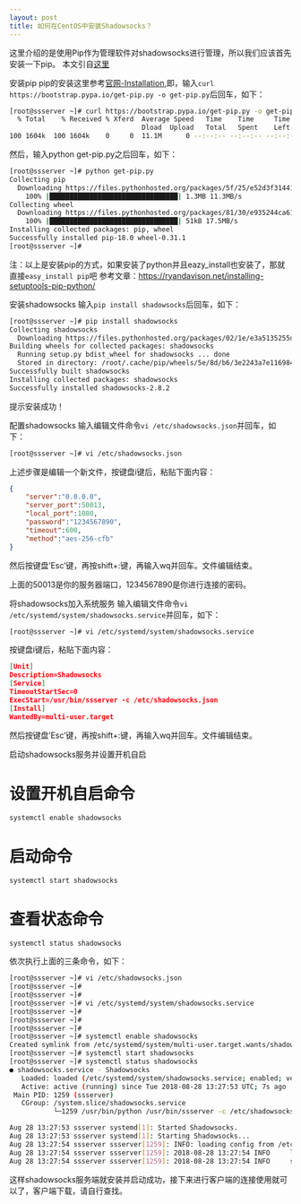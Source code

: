 ```yaml
---
layout: post
title: 如何在CentOS中安装Shadowsocks？
---
```


这里介绍的是使用Pip作为管理软件对shadowsocks进行管理，所以我们应该首先安装一下pip。
本文引自[这里](https://www.4spaces.org/install-shadowsocks-on-centos-7/)

安装pip
pip的安装这里参考[官网-Installation](https://pip.pypa.io/en/stable/installing/),即，输入`curl https://bootstrap.pypa.io/get-pip.py -o get-pip.py`后回车，如下：

```bash
[root@ssserver ~]# curl https://bootstrap.pypa.io/get-pip.py -o get-pip.py
  % Total    % Received % Xferd  Average Speed   Time    Time     Time  Current
                                 Dload  Upload   Total   Spent    Left  Speed
100 1604k  100 1604k    0     0  11.1M      0 --:--:-- --:--:-- --:--:-- 11.2M
```
然后，输入python get-pip.py之后回车，如下：
```bash
[root@ssserver ~]# python get-pip.py
Collecting pip
  Downloading https://files.pythonhosted.org/packages/5f/25/e52d3f31441505a5f3af41213346e5b6c221c9e086a166f3703d2ddaf940/pip-18.0-py2.py3-none-any.whl (1.3MB)
    100% |████████████████████████████████| 1.3MB 11.3MB/s 
Collecting wheel
  Downloading https://files.pythonhosted.org/packages/81/30/e935244ca6165187ae8be876b6316ae201b71485538ffac1d718843025a9/wheel-0.31.1-py2.py3-none-any.whl (41kB)
    100% |████████████████████████████████| 51kB 17.5MB/s 
Installing collected packages: pip, wheel
Successfully installed pip-18.0 wheel-0.31.1
[root@ssserver ~]# 
```
注：以上是安装pip的方式，如果安装了python并且eazy_install也安装了，那就直接`easy_install pip`吧
参考文章：https://ryandavison.net/installing-setuptools-pip-python/

安装shadowsocks
输入`pip install shadowsocks`后回车，如下：
```bash
[root@ssserver ~]# pip install shadowsocks
Collecting shadowsocks
  Downloading https://files.pythonhosted.org/packages/02/1e/e3a5135255d06813aca6631da31768d44f63692480af3a1621818008eb4a/shadowsocks-2.8.2.tar.gz
Building wheels for collected packages: shadowsocks
  Running setup.py bdist_wheel for shadowsocks ... done
  Stored in directory: /root/.cache/pip/wheels/5e/8d/b6/3e2243a7e116984b2c3597c122c29abcfeac77daa260079e88
Successfully built shadowsocks
Installing collected packages: shadowsocks
Successfully installed shadowsocks-2.8.2
```
提示安装成功！ 

配置shadowsocks
输入编辑文件命令`vi /etc/shadowsocks.json`并回车，如下：
```bash
[root@ssserver ~]# vi /etc/shadowsocks.json
```

上述步骤是编辑一个新文件，按键盘i键后，粘贴下面内容：
```json
{
    "server":"0.0.0.0",
    "server_port":50013,
    "local_port":1080,
    "password":"1234567890",
    "timeout":600,
    "method":"aes-256-cfb"
}
```

然后按键盘’Esc’键，再按shift+:键，再输入wq并回车。文件编辑结束。

上面的50013是你的服务器端口，1234567890是你进行连接的密码。

将shadowsocks加入系统服务
输入编辑文件命令`vi /etc/systemd/system/shadowsocks.service`并回车，如下：
```bash
[root@ssserver ~]# vi /etc/systemd/system/shadowsocks.service
```
按键盘i键后，粘贴下面内容： 
```json
[Unit]
Description=Shadowsocks
[Service]
TimeoutStartSec=0
ExecStart=/usr/bin/ssserver -c /etc/shadowsocks.json
[Install]
WantedBy=multi-user.target
```
然后按键盘’Esc’键，再按shift+:键，再输入wq并回车。文件编辑结束。

启动shadowsocks服务并设置开机自启 
# 设置开机自启命令
`systemctl enable shadowsocks`

# 启动命令
`systemctl start shadowsocks`

# 查看状态命令
`systemctl status shadowsocks`

依次执行上面的三条命令，如下：

```bash
[root@ssserver ~]# vi /etc/shadowsocks.json
[root@ssserver ~]# 
[root@ssserver ~]# 
[root@ssserver ~]# vi /etc/systemd/system/shadowsocks.service
[root@ssserver ~]# 
[root@ssserver ~]# 
[root@ssserver ~]# 
[root@ssserver ~]# systemctl enable shadowsocks
Created symlink from /etc/systemd/system/multi-user.target.wants/shadowsocks.service to /etc/systemd/system/shadowsocks.service.
[root@ssserver ~]# systemctl start shadowsocks
[root@ssserver ~]# systemctl status shadowsocks
● shadowsocks.service - Shadowsocks
   Loaded: loaded (/etc/systemd/system/shadowsocks.service; enabled; vendor preset: disabled)
   Active: active (running) since Tue 2018-08-28 13:27:53 UTC; 7s ago
 Main PID: 1259 (ssserver)
   CGroup: /system.slice/shadowsocks.service
           └─1259 /usr/bin/python /usr/bin/ssserver -c /etc/shadowsocks.json

Aug 28 13:27:53 ssserver systemd[1]: Started Shadowsocks.
Aug 28 13:27:53 ssserver systemd[1]: Starting Shadowsocks...
Aug 28 13:27:54 ssserver ssserver[1259]: INFO: loading config from /etc/shadowsocks.json
Aug 28 13:27:54 ssserver ssserver[1259]: 2018-08-28 13:27:54 INFO     loading libcrypto from libcrypto.so.10
Aug 28 13:27:54 ssserver ssserver[1259]: 2018-08-28 13:27:54 INFO     starting server at 0.0.0.0:50013
```
 这样shadowsocks服务端就安装并启动成功，接下来进行客户端的连接使用就可以了，客户端下载，请自行查找。